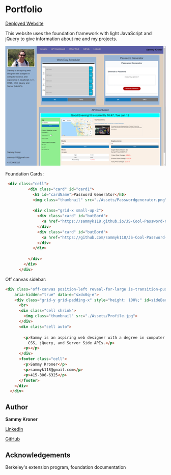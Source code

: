 # Portfolio
[Deployed Website](https://sammyk118.github.io/Portfolio/)


This website uses the foundation framework with light JavaScript and jQuery to give information about me and my projects.

![Screenshot of Website](./assets/site.png)


Foundation Cards:
```html
 <div class="cell">
          <div class="card" id="card1">
            <h5 id="cardName">Password Generator</h5>
            <img class="thumbnail" src="./Assets/Passwordgenerator.png">
          
            <div class="grid-x small-up-2">
              <div class="card" id="butBord">
                <a href="https://sammyk118.github.io/JS-Cool-Password-Generator/" target="_blank" class="button tiny">Site</a>
              </div>
              <div class="card" id="butBord">
                <a href="https://github.com/sammyk118/JS-Cool-Password-Generator" target="_blank" class="button tiny secondary">Github</a>
              </div>
            </div>
          
          </div>
        </div>
      </div>
```
Off canvas sidebar:
```html
<div class="off-canvas position-left reveal-for-large is-transition-push is-closed" id="my-info" data-off-canvas=""
    aria-hidden="true" data-e="sxdx0q-e">
    <div class="grid-y grid-padding-x" style="height: 100%;" id=sideBar>
      <br>
      <div class="cell shrink">
        <img class="thumbnail" src="./Assets/Profile.jpg">
      </div>
      <div class="cell auto">

        <p>Sammy is an aspiring web designer with a degree in computer science, and experience in JavaScript, C++, HTML,
          CSS, jQuery, and Server Side APIs.</p>
        <p></p>
      </div>
      <footer class="cell">
        <p>Sammy Kroner</p>
        <p>sammyk118@gmail.com</p>
        <p>415-306-6325</p>
      </footer>
    </div>
  </div>
```

## Author

**Sammy Kroner**

[LinkedIn](https://www.linkedin.com/in/samuel-kroner-44aa11169)

[GitHub](https://github.com/sammyk118)

## Acknowledgements
Berkeley's extension program, foundation documentation